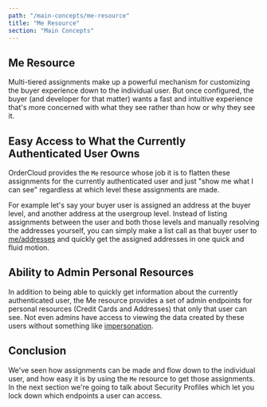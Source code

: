 ```yaml
---
path: "/main-concepts/me-resource"
title: "Me Resource"
section: "Main Concepts"
---
```


## Me Resource

Multi-tiered assignments make up a powerful mechanism for customizing the buyer experience down to the individual user. But once configured, the buyer (and developer for that matter) wants a fast and intuitive experience that's more concerned with what they see rather than how or why they see it.

## Easy Access to What the Currently Authenticated User Owns

OrderCloud provides the `Me` resource whose job it is to flatten these assignments for the currently authenticated user and just "show me what I can see" regardless at which level these assignments are made.

For example let's say your buyer user is assigned an address at the buyer level, and another address at the usergroup level. Instead of listing assignments between the user and both those levels and manually resolving the addresses yourself, you can simply make a list call as that buyer user to [me/addresses](TODO:link-to-me-addresses) and quickly get the assigned addresses in one quick and fluid motion.

## Ability to Admin Personal Resources

In addition to being able to quickly get information about the currently authenticated user, the Me resource provides a set of admin endpoints for personal resources (Credit Cards and Addresses) that only that user can see. Not even admins have access to viewing the data created by these users without something like [impersonation](TODO:link-to-impersonation-feature).

## Conclusion

We've seen how assignments can be made and flow down to the individual user, and how easy it is by using the `Me` resource to get those assignments. In the next section we're going to talk about Security Profiles which let you lock down which endpoints a user can access.
